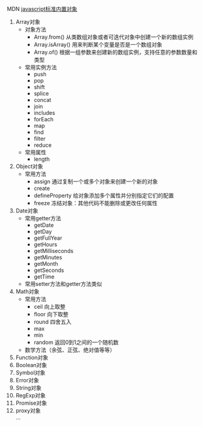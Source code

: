 MDN [javascript标准内置对象](https://developer.mozilla.org/zh-CN/docs/Web/JavaScript/Reference/Global_Objects)
1. Array对象
    - 对象方法
        - Array.from() 从类数组对象或者可迭代对象中创建一个新的数组实例
        - Array.isArray() 用来判断某个变量是否是一个数组对象
        - Array.of() 根据一组参数来创建新的数组实例，支持任意的参数数量和类型
    - 常用实例方法
        - push
        - pop
        - shift
        - splice
        - concat
        - join
        - includes
        - forEach
        - map
        - find
        - filter
        - reduce
    - 常用属性
        - length
2. Object对象
    - 常用方法
        - assign 通过复制一个或多个对象来创建一个新的对象
        - create 
        - defineProperty 给对象添加多个属性并分别指定它们的配置
        - freeze 冻结对象：其他代码不能删除或更改任何属性
3. Date对象
    - 常用getter方法
        - getDate
        - getDay
        - getFullYear
        - getHours
        - getMilliseconds
        - getMinutes
        - getMonth
        - getSeconds
        - getTime
    - 常用setter方法和getter方法类似
4. Math对象
    - 常用方法
        - ceil 向上取整
        - floor 向下取整
        - round 四舍五入
        - max
        - min
        - random 返回0到1之间的一个随机数
    - 数学方法（余弦、正弦、绝对值等等）
5. Function对象
6. Boolean对象
7. Symbol对象
8. Error对象
9. String对象
10. RegExp对象
11. Promise对象
12. proxy对象   
...
